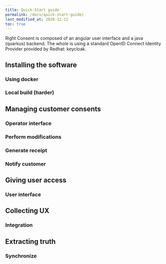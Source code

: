 ```yaml
---
title: Quick-Start guide
permalink: /docs/quick-start-guide/
last_modified_at: 2020-12-11
toc: true
---
```


Right Consent is composed of an angular user interface and a java (quarkus) backend. The whole is 
using a standard OpenID Connect Identity Provider provided by Redhat: keycloak.

## Installing the software

### Using docker

### Local build (harder)

## Managing customer consents

### Operator interface

### Perform modifications

### Generate receipt

### Notify customer

## Giving user access

### User interface

## Collecting UX

### Integration

## Extracting truth
 
### Synchronize 




